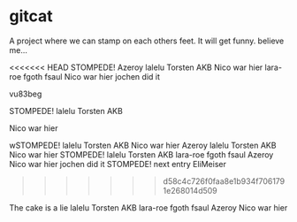  # gitcat
A project where we can stamp on each others feet.
It will get funny. believe me...

<<<<<<< HEAD
STOMPEDE! Azeroy lalelu Torsten AKB Nico war hier lara-roe fgoth 
fsaul Nico war hier jochen did it






vu83beg

STOMPEDE! lalelu
Torsten AKB

Nico war hier












wSTOMPEDE! lalelu
Torsten AKB
Nico war hier
Azeroy lalelu Torsten AKB Nico war hier
STOMPEDE! lalelu Torsten AKB lara-roe fgoth fsaul Azeroy Nico war hier jochen did it
STOMPEDE!
next entry EliMeiser



















>>>>>>> d58c4c726f0faa8e1b934f7061791e268014d509





The cake is a lie lalelu Torsten AKB lara-roe fgoth fsaul Azeroy Nico war hier

